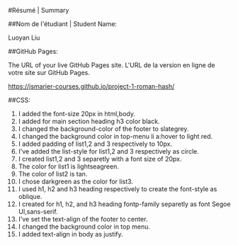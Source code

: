 #Résumé | Summary

##Nom de l'étudiant | Student Name:

Luoyan Liu

##GitHub Pages:

The URL of your live GitHub Pages site. L'URL de la version en ligne de votre site sur GitHub Pages.

https://jsmarier-courses.github.io/project-1-roman-hash/

##CSS:

1. I added the font-size 20px in html,body.
2. I added for main section heading h3 color black.
3. I changed the background-color of the footer to slategrey.
4. I changed the background color in top-menu li a:hover to light red.
5. I added padding of list1,2 and 3 respectively to 10px.
6. I've added the list-style for list1,2 and 3 respectively as circle.
7. I created list1,2 and 3 separetly with a font size of 20px.
8. The color for list1 is lightseagreen.
9. The color of list2 is tan.
10. I chose darkgreen as the color for list3.
11. I used h1, h2 and h3 heading respectively to create the font-style as oblique.
12. I created for h1, h2, and h3 heading fontp-family separetly as font Segoe UI,sans-serif.
13. I've set the text-align of the footer to center.
14. I changed the background color in top menu.
15. I added text-align in body as justify.